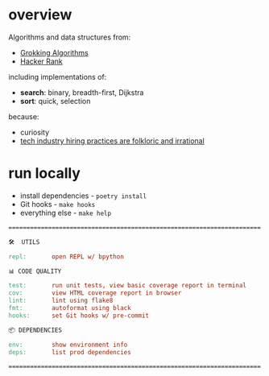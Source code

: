 # overview

Algorithms and data structures from:

* [Grokking Algorithms](https://www.manning.com/books/grokking-algorithms)
* [Hacker Rank](https://www.hackerrank.com/interview/interview-preparation-kit)

including implementations of:

* __search__: binary, breadth-first, Dijkstra
* __sort__: quick, selection

because:

* curiosity
* [tech industry hiring practices are folkloric and irrational](https://www.zachvalenta.com/blog/hiring-in-tech.html)

# run locally

* install dependencies - `poetry install`
* Git hooks - `make hooks`
* everything else - `make help`

```makefile
======================================================================

🛠  UTILS

repl:       open REPL w/ bpython

📊 CODE QUALITY

test:       run unit tests, view basic coverage report in terminal
cov:        view HTML coverage report in browser
lint:       lint using flake8
fmt:        autoformat using black
hooks:      set Git hooks w/ pre-commit

📦 DEPENDENCIES

env:        show environment info
deps:       list prod dependencies

======================================================================
```
